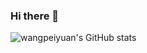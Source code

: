 ### Hi there 👋

![wangpeiyuan's GitHub stats](https://github-readme-stats.vercel.app/api?username=wangpeiyuan&count_private=true&hide_title=true&show_icons=true)
<!--
**wangpeiyuan/wangpeiyuan** is a ✨ _special_ ✨ repository because its `README.md` (this file) appears on your GitHub profile.

Here are some ideas to get you started:

- 🔭 I’m currently working on ...
- 🌱 I’m currently learning ...
- 👯 I’m looking to collaborate on ...
- 🤔 I’m looking for help with ...
- 💬 Ask me about ...
- 📫 How to reach me: ...
- 😄 Pronouns: ...
- ⚡ Fun fact: ...
-->
